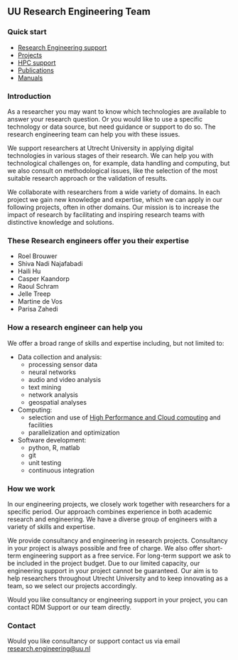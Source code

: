 ## UU Research Engineering Team 

### Quick start
- [Research Engineering support](#how-a-research-engineer-can-help-you)
- [Projects](docs/projects.md)
- [HPC support](docs/hpc.md)
- [Publications](docs/publications.md)
- [Manuals](docs/manuals.md)


### Introduction

As a researcher you may want to know which technologies are available to answer your research question. Or you would like to use a specific technology or data source, but need guidance or support to do so. The research engineering team can help you with these issues.

We support researchers at Utrecht University in applying digital technologies in various stages of their research. We can help you with technological challenges on, for example, data handling and computing, but we also consult on methodological issues, like the selection of the most suitable research approach or the validation of results.

We collaborate with researchers from a wide variety of domains. In each project we gain new knowledge and expertise, which we can apply in our following projects, often in other domains. Our mission is to  increase the impact of research by facilitating and inspiring research teams with distinctive knowledge and solutions.


### These Research engineers offer you their expertise

- Roel Brouwer
- Shiva Nadi Najafabadi
- Haili Hu
- Casper Kaandorp
- Raoul Schram
- Jelle Treep
- Martine de Vos
- Parisa Zahedi

### How a research engineer can help you

We offer a broad range of skills and expertise including, but not limited to:

- Data collection and analysis:
  - processing sensor data
  - neural networks
  - audio and video analysis
  - text mining
  - network analysis
  - geospatial analyses
- Computing:
  - selection and use of [High Performance and Cloud computing](docs/hpc.md) and facilities
  - parallelization and optimization
- Software development:
  - python, R, matlab
  - git
  - unit testing
  - continuous integration

### How we work

In our engineering projects, we closely work together with researchers for a specific period. Our approach combines experience in both academic research and engineering. We have a diverse group of engineers with a variety of skills and expertise.

We provide consultancy and engineering in research projects. Consultancy in your project is always possible and free of charge. We also offer short-term engineering support as a free service. For long-term support we ask to be included in the project budget. Due to our limited capacity, our engineering support in your project cannot be guaranteed. Our aim is to help researchers throughout Utrecht University and to keep innovating as a team, so we select our projects accordingly.

Would you like consultancy or engineering support in your project, you can contact RDM Support or our team directly.


### Contact
Would you like consultancy or support contact us via email research.engineering@uu.nl
